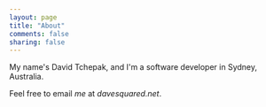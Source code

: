```yaml
---
layout: page
title: "About"
comments: false
sharing: false
---
```


My name's David Tchepak, and I'm a software developer in Sydney, Australia. 

Feel free to email _me_ at _davesquared.net_.

